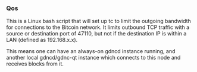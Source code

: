 ### Qos ###

This is a Linux bash script that will set up tc to limit the outgoing bandwidth for connections to the Bitcoin network. It limits outbound TCP traffic with a source or destination port of 47110, but not if the destination IP is within a LAN (defined as 192.168.x.x).

This means one can have an always-on gdncd instance running, and another local gdncd/gdnc-qt instance which connects to this node and receives blocks from it.
